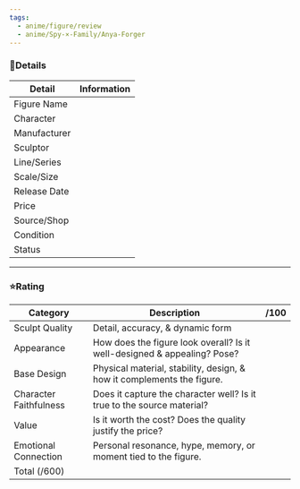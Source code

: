 ```yaml
---
tags:
  - anime/figure/review
  - anime/Spy-×-Family/Anya-Forger
---
```


### 🧾Details

| Detail       | Information |
| ------------ | ----------- |
| Figure Name  |             |
| Character    |             |
| Manufacturer |             |
| Sculptor     |             |
| Line/Series  |             |
| Scale/Size   |             |
| Release Date |             |
| Price        |             |
| Source/Shop  |             |
| Condition    |             |
| Status       |             |

---
### ⭐Rating

| Category               | Description                                                              | /100 |
| ---------------------- | ------------------------------------------------------------------------ | ---- |
| Sculpt Quality         | Detail, accuracy, & dynamic form                                         |      |
| Appearance             | How does the figure look overall? Is it well-designed & appealing? Pose? |      |
| Base Design            | Physical material, stability, design, & how it complements the figure.   |      |
| Character Faithfulness | Does it capture the character well? Is it true to the source material?   |      |
| Value                  | Is it worth the cost? Does the quality justify the price?                |      |
| Emotional Connection   | Personal resonance, hype, memory, or moment tied to the figure.          |      |
| Total (/600)           |                                                                          |      |


